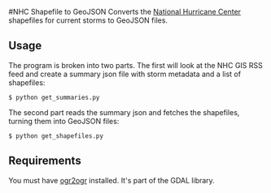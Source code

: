 #NHC Shapefile to GeoJSON
Converts the [National Hurricane Center](http://nhc.noaa.gov) shapefiles for current storms to GeoJSON files.

## Usage

The program is broken into two parts. The first will look at the NHC GIS RSS feed and create a summary json file with storm metadata and a list of shapefiles:

```
$ python get_summaries.py
````

The second part reads the summary json and fetches the shapefiles, turning them into GeoJSON files:

```
$ python get_shapefiles.py
````

## Requirements

You must have [ogr2ogr](http://www.gdal.org/ogr2ogr.html) installed. It's part of the GDAL library.
